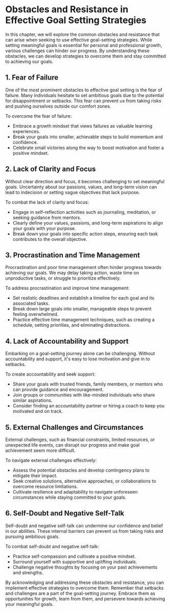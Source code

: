 Obstacles and Resistance in Effective Goal Setting Strategies
========================================================================

In this chapter, we will explore the common obstacles and resistance that can arise when seeking to use effective goal-setting strategies. While setting meaningful goals is essential for personal and professional growth, various challenges can hinder our progress. By understanding these obstacles, we can develop strategies to overcome them and stay committed to achieving our goals.

**1. Fear of Failure**
----------------------

One of the most prominent obstacles to effective goal setting is the fear of failure. Many individuals hesitate to set ambitious goals due to the potential for disappointment or setbacks. This fear can prevent us from taking risks and pushing ourselves outside our comfort zones.

To overcome the fear of failure:

* Embrace a growth mindset that views failures as valuable learning experiences.
* Break your goals into smaller, achievable steps to build momentum and confidence.
* Celebrate small victories along the way to boost motivation and foster a positive mindset.

**2. Lack of Clarity and Focus**
--------------------------------

Without clear direction and focus, it becomes challenging to set meaningful goals. Uncertainty about our passions, values, and long-term vision can lead to indecision or setting vague objectives that lack purpose.

To combat the lack of clarity and focus:

* Engage in self-reflection activities such as journaling, meditation, or seeking guidance from mentors.
* Clearly define your values, passions, and long-term aspirations to align your goals with your purpose.
* Break down your goals into specific action steps, ensuring each task contributes to the overall objective.

**3. Procrastination and Time Management**
------------------------------------------

Procrastination and poor time management often hinder progress towards achieving our goals. We may delay taking action, waste time on unproductive tasks, or struggle to prioritize effectively.

To address procrastination and improve time management:

* Set realistic deadlines and establish a timeline for each goal and its associated tasks.
* Break down large goals into smaller, manageable steps to prevent feeling overwhelmed.
* Practice effective time management techniques, such as creating a schedule, setting priorities, and eliminating distractions.

**4. Lack of Accountability and Support**
-----------------------------------------

Embarking on a goal-setting journey alone can be challenging. Without accountability and support, it's easy to lose motivation and give in to setbacks.

To create accountability and seek support:

* Share your goals with trusted friends, family members, or mentors who can provide guidance and encouragement.
* Join groups or communities with like-minded individuals who share similar aspirations.
* Consider finding an accountability partner or hiring a coach to keep you motivated and on track.

**5. External Challenges and Circumstances**
--------------------------------------------

External challenges, such as financial constraints, limited resources, or unexpected life events, can disrupt our progress and make goal achievement seem more difficult.

To navigate external challenges effectively:

* Assess the potential obstacles and develop contingency plans to mitigate their impact.
* Seek creative solutions, alternative approaches, or collaborations to overcome resource limitations.
* Cultivate resilience and adaptability to navigate unforeseen circumstances while staying committed to your goals.

**6. Self-Doubt and Negative Self-Talk**
----------------------------------------

Self-doubt and negative self-talk can undermine our confidence and belief in our abilities. These internal barriers can prevent us from taking risks and pursuing ambitious goals.

To combat self-doubt and negative self-talk:

* Practice self-compassion and cultivate a positive mindset.
* Surround yourself with supportive and uplifting individuals.
* Challenge negative thoughts by focusing on your past achievements and strengths.

By acknowledging and addressing these obstacles and resistance, you can implement effective strategies to overcome them. Remember that setbacks and challenges are a part of the goal-setting journey. Embrace them as opportunities for growth, learn from them, and persevere towards achieving your meaningful goals.
